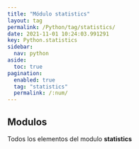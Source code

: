 ```yaml
---
title: "Módulo statistics"
layout: tag
permalink: /Python/tag/statistics/
date: 2021-11-01 10:24:03.991291
key: Python.statistics
sidebar: 
  nav: python
aside: 
  toc: true
pagination: 
  enabled: true
  tag: "statistics"
  permalink: /:num/
---
```


<h2>Modulos</h2>
Todos los elementos del modulo <strong>statistics</strong>
